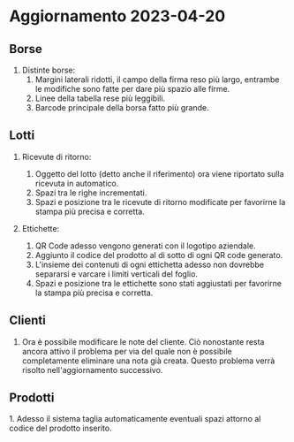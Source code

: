 <h1>Aggiornamento 2023-04-20</h1>

<h2>Borse</h2>

1. Distinte borse:
    1. Margini laterali ridotti, il campo della firma reso più largo, entrambe le modifiche sono fatte per dare più spazio alle firme.
    2. Linee della tabella rese più leggibili.
    3. Barcode principale della borsa fatto più grande.

<h2>Lotti</h2>

1. Ricevute di ritorno:
    1. Oggetto del lotto (detto anche il riferimento) ora viene riportato sulla ricevuta in automatico. 
    2. Spazi tra le righe incrementati.
    3. Spazi e posizione tra le ricevute di ritorno modificate per favorirne la stampa più precisa e corretta.


2. Ettichette:
    1. QR Code adesso vengono generati con il logotipo aziendale. 
    2. Aggiunto il codice del prodotto al di sotto di ogni QR code generato. 
    3. L'insieme dei contenuti di ogni ettichetta adesso non dovrebbe separarsi e varcare i limiti verticali del foglio.  
    4. Spazi e posizione tra le ettichette sono stati aggiustati per favorirne la stampa più precisa e corretta.

<h2>Clienti</h2>

1. Ora è possibile modificare le note del cliente. Ciò nonostante resta ancora attivo il problema per via del quale non è possibile completamente eliminare una nota già creata. Questo problema verrà risolto nell'aggiornamento successivo. 

<h2>Prodotti</h2>
1. Adesso il sistema taglia automaticamente eventuali spazi attorno al codice del prodotto inserito. 
